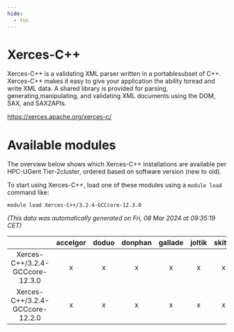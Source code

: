 ```yaml
---
hide:
  - toc
---
```


Xerces-C++
==========


Xerces-C++ is a validating XML parser written in a portablesubset of C++. Xerces-C++ makes it easy to give your application the ability toread and write XML data. A shared library is provided for parsing, generating,manipulating, and validating XML documents using the DOM, SAX, and SAX2APIs.

https://xerces.apache.org/xerces-c/
# Available modules


The overview below shows which Xerces-C++ installations are available per HPC-UGent Tier-2cluster, ordered based on software version (new to old).

To start using Xerces-C++, load one of these modules using a `module load` command like:

```shell
module load Xerces-C++/3.2.4-GCCcore-12.3.0
```

*(This data was automatically generated on Fri, 08 Mar 2024 at 09:35:19 CET)*  

| |accelgor|doduo|donphan|gallade|joltik|skitty|
| :---: | :---: | :---: | :---: | :---: | :---: | :---: |
|Xerces-C++/3.2.4-GCCcore-12.3.0|x|x|x|x|x|x|
|Xerces-C++/3.2.4-GCCcore-12.2.0|x|x|x|x|x|x|
